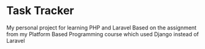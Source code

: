 # Task Tracker
My personal project for learning PHP and Laravel
Based on the assignment from my Platform Based Programming course which used Django instead of Laravel